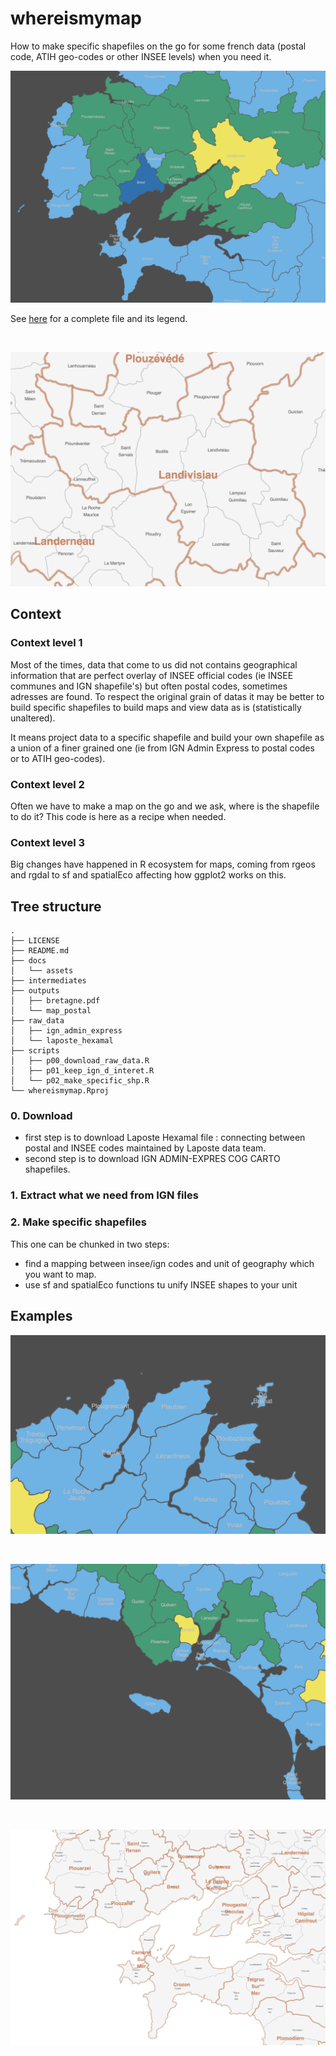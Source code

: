 # whereismymap

How to make specific shapefiles on the go for some french data (postal code, ATIH geo-codes or other INSEE levels) when you need it.

![A preview of Brest and the surrounding area](docs/assets/focus_brest.png)

See [here](output/bretagne.pdf) for a complete file and its legend.

<br>

![Regroupment of INSEE codes by postal codes - ex: Landivisiau](docs/assets/focus_rgp_postal_landivisiau.png)

## Context

### Context level 1

Most of the times, data that come to us did not contains geographical information that are perfect overlay of INSEE official codes (ie INSEE communes and IGN shapefile's) but often postal codes, sometimes adresses are found. To respect the original grain of datas it may be better to build specific shapefiles to build maps and view data as is (statistically unaltered).

It means project data to a specific shapefile and build your own shapefile as a union of a finer grained one (ie from IGN Admin Express to postal codes or to ATIH geo-codes).

### Context level 2

Often we have to make a map on the go and we ask, where is the shapefile to do it? This code is here as a recipe when needed.

### Context level 3

Big changes have happened in R ecosystem for maps, coming from rgeos and rgdal to sf and spatialEco affecting how ggplot2 works on this.

## Tree structure

```shell
.
├── LICENSE
├── README.md
├── docs
│   └── assets
├── intermediates
├── outputs
│   ├── bretagne.pdf
│   └── map_postal
├── raw_data
│   ├── ign_admin_express
│   └── laposte_hexamal
├── scripts
│   ├── p00_download_raw_data.R
│   ├── p01_keep_ign_d_interet.R
│   └── p02_make_specific_shp.R
└── whereismymap.Rproj
```

### 0. Download

- first step is to download Laposte Hexamal file : connecting between postal and INSEE codes maintained by Laposte data team.
- second step is to download IGN ADMIN-EXPRES COG CARTO shapefiles.

### 1. Extract what we need from IGN files

### 2. Make specific shapefiles

This one can be chunked in two steps:

- find a mapping between insee/ign codes and unit of geography which you want to map.
- use sf and spatialEco functions tu unify INSEE shapes to your unit

## Examples


![Bréhat island and surroundings](docs/assets/brehat_et_co.png)

<br>

![Lorient and surroundings](docs/assets/lorient_et_co.png)

<br>

![Regroupment of INSEE codes by postal codes - ex:around peninsula of Crozon](docs/assets/focus_rgp_postal_crozon.png)


